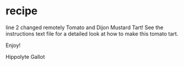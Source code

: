 # recipe
line 2 changed remotely
Tomato and Dijon Mustard Tart! 
See the instructions text file for a detailed look at how to make this tomato tart.

Enjoy! 

Hippolyte Gallot
